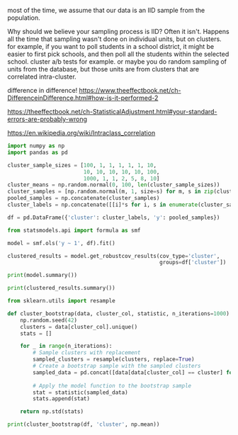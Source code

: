 most of the time, we assume that our data is an IID sample from the population.

Why should we believe your sampling process is IID? Often it isn't. Happens all the time that sampling wasn't done on individual units, but on clusters. for example, if you want to poll students in a school district, it might be easier to first pick schools, and then poll all the students within the selected school. cluster a/b tests for example. or maybe you do random sampling of units from the database, but those units are from clusters that are correlated intra-cluster.

difference in difference! https://www.theeffectbook.net/ch-DifferenceinDifference.html#how-is-it-performed-2

https://theeffectbook.net/ch-StatisticalAdjustment.html#your-standard-errors-are-probably-wrong

https://en.wikipedia.org/wiki/Intraclass_correlation

```python
import numpy as np
import pandas as pd

cluster_sample_sizes = [100, 1, 1, 1, 1, 1, 10, 
                        10, 10, 10, 10, 10, 100, 
                        1000, 1, 1, 2, 5, 8, 10]
cluster_means = np.random.normal(0, 100, len(cluster_sample_sizes))
cluster_samples = [np.random.normal(m, 1, size=s) for m, s in zip(cluster_means, cluster_sample_sizes)]
pooled_samples = np.concatenate(cluster_samples)
cluster_labels = np.concatenate([[i]*s for i, s in enumerate(cluster_sample_sizes)])

df = pd.DataFrame({'cluster': cluster_labels, 'y': pooled_samples})

from statsmodels.api import formula as smf

model = smf.ols('y ~ 1', df).fit()

clustered_results = model.get_robustcov_results(cov_type='cluster', 
                                                groups=df['cluster'])

print(model.summary())

print(clustered_results.summary())

from sklearn.utils import resample

def cluster_bootstrap(data, cluster_col, statistic, n_iterations=1000):
    np.random.seed(42)
    clusters = data[cluster_col].unique()
    stats = []

    for _ in range(n_iterations):
        # Sample clusters with replacement
        sampled_clusters = resample(clusters, replace=True)
        # Create a bootstrap sample with the sampled clusters
        sampled_data = pd.concat([data[data[cluster_col] == cluster] for cluster in sampled_clusters])
        
        # Apply the model function to the bootstrap sample
        stat = statistic(sampled_data)
        stats.append(stat)

    return np.std(stats)

print(cluster_bootstrap(df, 'cluster', np.mean))
```